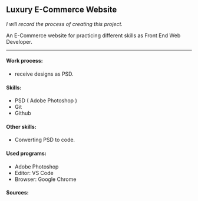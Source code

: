 ## Luxury E-Commerce Website

_I will record the process of creating this project._

An E-Commerce website for practicing different skills as Front End Web Developer.

---

#### Work process:

- receive designs as PSD.

#### Skills:

- PSD ( Adobe Photoshop )
- Git
- Github

#### Other skills:

- Converting PSD to code.

#### Used programs:

- Adobe Photoshop
- Editor: VS Code
- Browser: Google Chrome

#### Sources:
